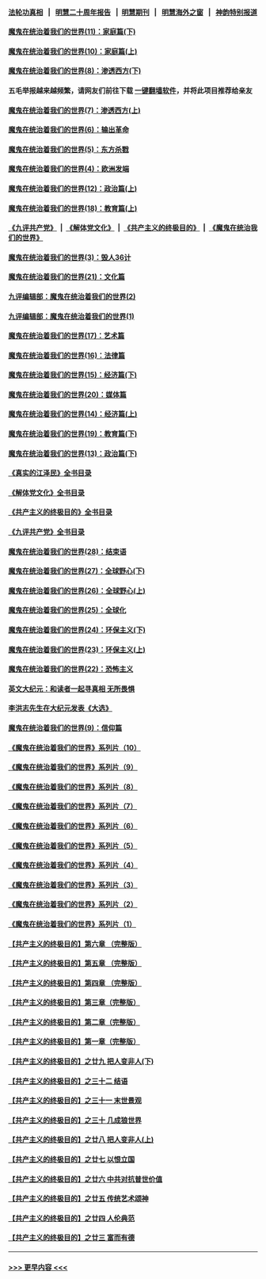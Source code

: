 #### [法轮功真相](https://github.com/gfw-breaker/truth/blob/master/README.md?t=0) &nbsp;&nbsp;|&nbsp;&nbsp; [明慧二十周年报告](https://github.com/gfw-breaker/mh-reports/blob/master/README.md?t=0) &nbsp;&nbsp;|&nbsp;&nbsp;[明慧期刊](https://github.com/gfw-breaker/mh-qikan) &nbsp;&nbsp;|&nbsp;&nbsp; [明慧海外之窗](https://github.com/gfw-breaker/mh-news/blob/master/README.md?t=0) &nbsp;&nbsp;|&nbsp;&nbsp; [神韵特别报道](https://github.com/gfw-breaker/mh-news/blob/master/shenyun.md?t=0)
#### [魔鬼在统治着我们的世界(11)：家庭篇(下)](../pages/nsc422/n10440961.md?t=11230550) 
#### [魔鬼在统治着我们的世界(10)：家庭篇(上)](../pages/nsc422/n10435448.md?t=11230550) 
#### [魔鬼在统治着我们的世界(8)：渗透西方(下)](../pages/nsc422/n10429603.md?t=11230550) 
#### 五毛举报越来越频繁，请网友们前往下载 [一键翻墙软件](https://github.com/gfw-breaker/ssr-accounts)，并将此项目推荐给亲友
#### [魔鬼在统治着我们的世界(7)：渗透西方(上)](../pages/nsc422/n10426013.md?t=11230550) 
#### [魔鬼在统治着我们的世界(6)：输出革命](../pages/nsc422/n10421536.md?t=11230550) 
#### [魔鬼在统治着我们的世界(5)：东方杀戮](../pages/nsc422/n10417707.md?t=11230550) 
#### [魔鬼在统治着我们的世界(4)：欧洲发端](../pages/nsc422/n10414890.md?t=11230550) 
#### [魔鬼在统治着我们的世界(12)：政治篇(上)](../pages/nsc422/n10444576.md?t=11230550) 
#### [魔鬼在统治着我们的世界(18)：教育篇(上)](../pages/nsc422/n10526970.md?t=11230550) 
#### [《九评共产党》](https://github.com/begood0513/9ping.md/blob/master/README.md) &nbsp;|&nbsp; [《解体党文化》](../../../../jtdwh.md/blob/master/README.md)  &nbsp;|&nbsp; [《共产主义的终极目的》](../../../../gczydzjmd.md/blob/master/README.md) &nbsp;|&nbsp; [《魔鬼在统治我们的世界》](../../../../mgztzwmdsj.md/blob/master/README.md) 
#### [魔鬼在统治着我们的世界(3)：毁人36计](../pages/nsc422/n10411583.md?t=11230550) 
#### [魔鬼在统治着我们的世界(21)：文化篇](../pages/nsc422/n10597706.md?t=11230550) 
#### [九评编辑部：魔鬼在统治着我们的世界(2)](../pages/nsc422/n10410036.md?t=11230550) 
#### [九评编辑部：魔鬼在统治着我们的世界(1)](../pages/nsc422/n10406825.md?t=11230550) 
#### [魔鬼在统治着我们的世界(17)：艺术篇](../pages/nsc422/n10499093.md?t=11230550) 
#### [魔鬼在统治着我们的世界(16)：法律篇](../pages/nsc422/n10485969.md?t=11230550) 
#### [魔鬼在统治着我们的世界(15)：经济篇(下)](../pages/nsc422/n10469975.md?t=11230550) 
#### [魔鬼在统治着我们的世界(20)：媒体篇](../pages/nsc422/n10586579.md?t=11230550) 
#### [魔鬼在统治着我们的世界(14)：经济篇(上)](../pages/nsc422/n10457370.md?t=11230550) 
#### [魔鬼在统治着我们的世界(19)：教育篇(下)](../pages/nsc422/n10564808.md?t=11230550) 
#### [魔鬼在统治着我们的世界(13)：政治篇(下)](../pages/nsc422/n10448270.md?t=11230550) 
#### [《真实的江泽民》全书目录](../pages/nsc422/n13721399.md?t=11230550) 
#### [《解体党文化》全书目录](../pages/nsc422/n13721157.md?t=11230550) 
#### [《共产主义的终极目的》全书目录](../pages/nsc422/n13721048.md?t=11230550) 
#### [《九评共产党》全书目录](../pages/nsc422/n13708085.md?t=11230550) 
#### [魔鬼在统治着我们的世界(28)：结束语](../pages/nsc422/n10936246.md?t=11230550) 
#### [魔鬼在统治着我们的世界(27)：全球野心(下)](../pages/nsc422/n10928319.md?t=11230550) 
#### [魔鬼在统治着我们的世界(26)：全球野心(上)](../pages/nsc422/n10900318.md?t=11230550) 
#### [魔鬼在统治着我们的世界(25)：全球化](../pages/nsc422/n10788205.md?t=11230550) 
#### [魔鬼在统治着我们的世界(24)：环保主义(下)](../pages/nsc422/n10695307.md?t=11230550) 
#### [魔鬼在统治着我们的世界(23)：环保主义(上)](../pages/nsc422/n10688613.md?t=11230550) 
#### [魔鬼在统治着我们的世界(22)：恐怖主义](../pages/nsc422/n10614727.md?t=11230550) 
#### [英文大纪元：和读者一起寻真相 无所畏惧](../pages/nsc422/n12542027.md?t=11230550) 
#### [李洪志先生在大纪元发表《大选》](../pages/nsc422/n12534746.md?t=11230550) 
#### [魔鬼在统治着我们的世界(9)：信仰篇](../pages/nsc422/n10432159.md?t=11230550) 
#### [《魔鬼在统治着我们的世界》系列片（10）](../pages/nsc422/n12292670.md?t=11230550) 
#### [《魔鬼在统治着我们的世界》系列片（9）](../pages/nsc422/n12290859.md?t=11230550) 
#### [《魔鬼在统治着我们的世界》系列片（8）](../pages/nsc422/n12287445.md?t=11230550) 
#### [《魔鬼在统治着我们的世界》系列片（7）](../pages/nsc422/n12283425.md?t=11230550) 
#### [《魔鬼在统治着我们的世界》系列片（6）](../pages/nsc422/n12282314.md?t=11230550) 
#### [《魔鬼在统治着我们的世界》系列片（5）](../pages/nsc422/n12281419.md?t=11230550) 
#### [《魔鬼在统治着我们的世界》系列片（4）](../pages/nsc422/n12274024.md?t=11230550) 
#### [《魔鬼在统治着我们的世界》系列片（3）](../pages/nsc422/n12271322.md?t=11230550) 
#### [《魔鬼在统治着我们的世界》系列片（2）](../pages/nsc422/n12269049.md?t=11230550) 
#### [《魔鬼在统治着我们的世界》系列片（1）](../pages/nsc422/n12267575.md?t=11230550) 
#### [【共产主义的终极目的】第六章 （完整版）](../pages/nsc422/n11428913.md?t=11230550) 
#### [【共产主义的终极目的】第五章 （完整版）](../pages/nsc422/n11428912.md?t=11230550) 
#### [【共产主义的终极目的】第四章 （完整版）](../pages/nsc422/n11428907.md?t=11230550) 
#### [【共产主义的终极目的】第三章（完整版）](../pages/nsc422/n11428848.md?t=11230550) 
#### [【共产主义的终极目的】第二章（完整版）](../pages/nsc422/n11428831.md?t=11230550) 
#### [【共产主义的终极目的】第一章（完整版）](../pages/nsc422/n11417651.md?t=11230550) 
#### [【共产主义的终极目的】之廿九 把人变非人(下)](../pages/nsc422/n11344140.md?t=11230550) 
#### [【共产主义的终极目的】之三十二 结语](../pages/nsc422/n11360535.md?t=11230550) 
#### [【共产主义的终极目的】之三十一 末世景观](../pages/nsc422/n11351129.md?t=11230550) 
#### [【共产主义的终极目的】之三十 几成狼世界](../pages/nsc422/n11348280.md?t=11230550) 
#### [【共产主义的终极目的】之廿八 把人变非人(上)](../pages/nsc422/n11340492.md?t=11230550) 
#### [【共产主义的终极目的】之廿七 以恨立国](../pages/nsc422/n11336944.md?t=11230550) 
#### [【共产主义的终极目的】之廿六 中共对抗普世价值](../pages/nsc422/n11324785.md?t=11230550) 
#### [【共产主义的终极目的】之廿五 传统艺术颂神](../pages/nsc422/n11296396.md?t=11230550) 
#### [【共产主义的终极目的】之廿四 人伦典范](../pages/nsc422/n11296397.md?t=11230550) 
#### [【共产主义的终极目的】之廿三 富而有德](../pages/nsc422/n11283598.md?t=11230550) 

----
#### [ >>> 更早内容 <<< ](../indexes/nsc422-earlier.md)
